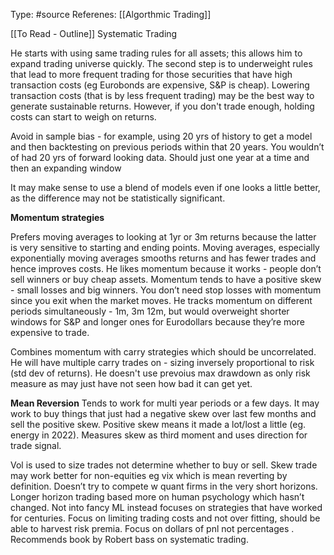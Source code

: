 Type: #source 
Referenes: [[Algorthmic Trading]]

[[To Read - Outline]]
Systematic Trading 

He starts with using same trading rules for all assets; this allows him to expand trading universe quickly. The second step is to underweight rules that lead to more frequent trading for those securities that have high transaction costs (eg Eurobonds are expensive, S&P is cheap). Lowering transaction costs (that is by less frequent trading) may be the best way to generate sustainable returns. However, if you don't trade enough, holding costs can start to weigh on returns. 

Avoid in sample bias - for example, using 20 yrs of history to get a model and then backtesting on previous periods within that 20 years. You wouldn’t of had 20 yrs of forward looking data. Should just one year at a time and then an expanding window 

It may make sense to use a blend of models even if one looks a little better, as the difference may not be statistically significant.
  
**Momentum strategies**

Prefers moving averages to looking at 1yr or 3m returns because the latter is very sensitive to starting and ending points. Moving averages, especially exponentially moving averages smooths returns and has fewer trades and hence improves costs. He likes momentum because it works - people don’t sell winners or buy cheap assets. Momentum tends to have a positive skew - small losses and big winners. You don’t need stop losses with momentum since you exit when the market moves. He tracks momentum on different periods simultaneously - 1m, 3m 12m, but would overweight shorter windows for S&P and longer ones for Eurodollars because they’re more expensive to trade. 

  
Combines momentum with carry strategies which should be uncorrelated. He will have multiple carry trades on - sizing inversely proportional to risk (std dev of returns). He doesn't use prevoius max drawdown as only risk measure as may just have not seen how bad it can get yet.

  
**Mean Reversion**
Tends to work for multi year periods or a few days. It may work to buy things that just had a negative skew over last few months and sell the positive skew. Positive skew means it made a lot/lost a little (eg. energy in 2022). Measures skew as third moment and uses direction for trade signal. 

Vol is used to size trades not determine whether to buy or sell. Skew trade may work better for non-equities eg vix which is mean reverting by definition. Doesn’t try to compete w quant firms in the very short horizons. Longer horizon trading based more on human psychology which hasn’t changed. Not into fancy ML instead focuses on strategies that have worked for centuries. Focus on limiting trading costs and not over fitting, should be able to harvest risk premia. Focus on dollars of pnl not percentages . Recommends book by Robert bass on systematic trading.

